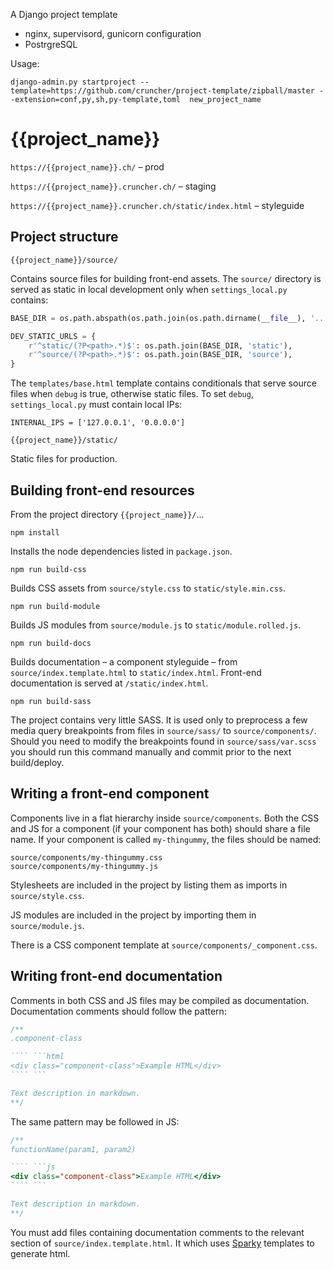A Django project template

* nginx, supervisord, gunicorn configuration
* PostrgreSQL

Usage:

    django-admin.py startproject --template=https://github.com/cruncher/project-template/zipball/master --extension=conf,py,sh,py-template,toml  new_project_name


# {{project_name}}

`https://{{project_name}}.ch/` – prod

`https://{{project_name}}.cruncher.ch/` – staging

`https://{{project_name}}.cruncher.ch/static/index.html` – styleguide


## Project structure

`{{project_name}}/source/`

Contains source files for building front-end assets. The `source/` directory
is served as static in local development only when `settings_local.py`
contains:

```python
BASE_DIR = os.path.abspath(os.path.join(os.path.dirname(__file__), '..', '..'))

DEV_STATIC_URLS = {
    r'^static/(?P<path>.*)$': os.path.join(BASE_DIR, 'static'),
    r'^source/(?P<path>.*)$': os.path.join(BASE_DIR, 'source'),
}
```

The `templates/base.html` template contains conditionals that serve source files
when `debug` is true, otherwise static files. To set `debug`, `settings_local.py`
must contain local IPs:

```
INTERNAL_IPS = ['127.0.0.1', '0.0.0.0']
```

`{{project_name}}/static/`

Static files for production.


## Building front-end resources

From the project directory `{{project_name}}/`...

`npm install`

Installs the node dependencies listed in `package.json`.

`npm run build-css`

Builds CSS assets from `source/style.css` to `static/style.min.css`.

`npm run build-module`

Builds JS modules from `source/module.js` to `static/module.rolled.js`.

`npm run build-docs`

Builds documentation – a component styleguide – from `source/index.template.html`
to `static/index.html`. Front-end documentation is served at `/static/index.html`.

`npm run build-sass`

The project contains very little SASS. It is used only to preprocess a few media
query breakpoints from files in `source/sass/` to `source/components/`. Should
you need to modify the breakpoints found in `source/sass/var.scss` you should
run this command manually and commit prior to the next build/deploy.


## Writing a front-end component

Components live in a flat hierarchy inside `source/components`. Both the CSS
and JS for a component (if your component has both) should share a file
name. If your component is called `my-thingummy`, the files should be named:

```
source/components/my-thingummy.css
source/components/my-thingummy.js
```

Stylesheets are included in the project by listing them as imports in `source/style.css`.

JS modules are included in the project by importing them in `source/module.js`.

There is a CSS component template at `source/components/_component.css`.


## Writing front-end documentation

Comments in both CSS and JS files may be compiled as documentation. Documentation
comments should follow the pattern:

```css
/**
.component-class

```` ```html
<div class="component-class">Example HTML</div>
```` ```

Text description in markdown.
**/
```

The same pattern may be followed in JS:

```js
/**
functionName(param1, param2)

```` ```js
<div class="component-class">Example HTML</div>
```` ```

Text description in markdown.
**/
```

You must add files containing documentation comments to the relevant section
of `source/index.template.html`. It which uses [Sparky](https://stephen.band/sparky)
templates to generate html.
